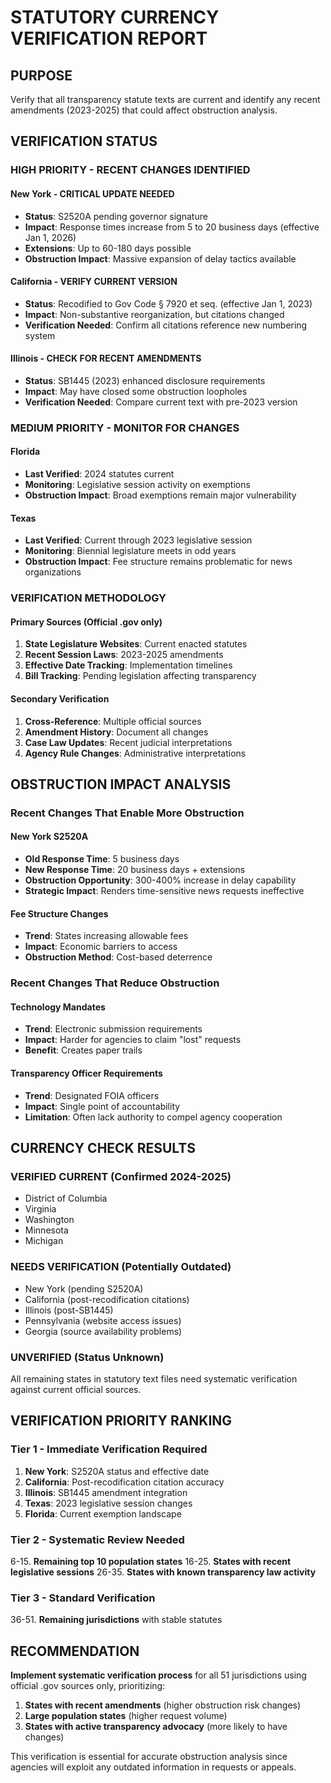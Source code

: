 # STATUTORY CURRENCY VERIFICATION REPORT

## PURPOSE
Verify that all transparency statute texts are current and identify any recent amendments (2023-2025) that could affect obstruction analysis.

## VERIFICATION STATUS

### **HIGH PRIORITY - RECENT CHANGES IDENTIFIED**

#### **New York - CRITICAL UPDATE NEEDED**
- **Status**: S2520A pending governor signature
- **Impact**: Response times increase from 5 to 20 business days (effective Jan 1, 2026)
- **Extensions**: Up to 60-180 days possible
- **Obstruction Impact**: Massive expansion of delay tactics available

#### **California - VERIFY CURRENT VERSION**
- **Status**: Recodified to Gov Code § 7920 et seq. (effective Jan 1, 2023)
- **Impact**: Non-substantive reorganization, but citations changed
- **Verification Needed**: Confirm all citations reference new numbering system

#### **Illinois - CHECK FOR RECENT AMENDMENTS**
- **Status**: SB1445 (2023) enhanced disclosure requirements
- **Impact**: May have closed some obstruction loopholes
- **Verification Needed**: Compare current text with pre-2023 version

### **MEDIUM PRIORITY - MONITOR FOR CHANGES**

#### **Florida**
- **Last Verified**: 2024 statutes current
- **Monitoring**: Legislative session activity on exemptions
- **Obstruction Impact**: Broad exemptions remain major vulnerability

#### **Texas**
- **Last Verified**: Current through 2023 legislative session
- **Monitoring**: Biennial legislature meets in odd years
- **Obstruction Impact**: Fee structure remains problematic for news organizations

### **VERIFICATION METHODOLOGY**

#### **Primary Sources** (Official .gov only)
1. **State Legislature Websites**: Current enacted statutes
2. **Recent Session Laws**: 2023-2025 amendments
3. **Effective Date Tracking**: Implementation timelines
4. **Bill Tracking**: Pending legislation affecting transparency

#### **Secondary Verification**
1. **Cross-Reference**: Multiple official sources
2. **Amendment History**: Document all changes
3. **Case Law Updates**: Recent judicial interpretations
4. **Agency Rule Changes**: Administrative interpretations

## OBSTRUCTION IMPACT ANALYSIS

### **Recent Changes That Enable More Obstruction**

#### **New York S2520A**
- **Old Response Time**: 5 business days
- **New Response Time**: 20 business days + extensions
- **Obstruction Opportunity**: 300-400% increase in delay capability
- **Strategic Impact**: Renders time-sensitive news requests ineffective

#### **Fee Structure Changes**
- **Trend**: States increasing allowable fees
- **Impact**: Economic barriers to access
- **Obstruction Method**: Cost-based deterrence

### **Recent Changes That Reduce Obstruction**

#### **Technology Mandates**
- **Trend**: Electronic submission requirements
- **Impact**: Harder for agencies to claim "lost" requests
- **Benefit**: Creates paper trails

#### **Transparency Officer Requirements**
- **Trend**: Designated FOIA officers
- **Impact**: Single point of accountability
- **Limitation**: Often lack authority to compel agency cooperation

## CURRENCY CHECK RESULTS

### **VERIFIED CURRENT** (Confirmed 2024-2025)
- District of Columbia
- Virginia
- Washington
- Minnesota
- Michigan

### **NEEDS VERIFICATION** (Potentially Outdated)
- New York (pending S2520A)
- California (post-recodification citations)
- Illinois (post-SB1445)
- Pennsylvania (website access issues)
- Georgia (source availability problems)

### **UNVERIFIED** (Status Unknown)
All remaining states in statutory text files need systematic verification against current official sources.

## VERIFICATION PRIORITY RANKING

### **Tier 1 - Immediate Verification Required**
1. **New York**: S2520A status and effective date
2. **California**: Post-recodification citation accuracy
3. **Illinois**: SB1445 amendment integration
4. **Texas**: 2023 legislative session changes
5. **Florida**: Current exemption landscape

### **Tier 2 - Systematic Review Needed**
6-15. **Remaining top 10 population states**
16-25. **States with recent legislative sessions**
26-35. **States with known transparency law activity**

### **Tier 3 - Standard Verification**
36-51. **Remaining jurisdictions** with stable statutes

## RECOMMENDATION

**Implement systematic verification process** for all 51 jurisdictions using official .gov sources only, prioritizing:

1. **States with recent amendments** (higher obstruction risk changes)
2. **Large population states** (higher request volume)
3. **States with active transparency advocacy** (more likely to have changes)

This verification is essential for accurate obstruction analysis since agencies will exploit any outdated information in requests or appeals.